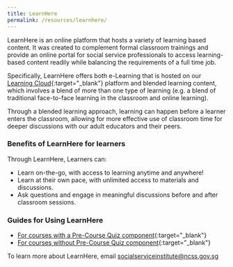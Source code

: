 ```yaml
---
title: LearnHere
permalink: /resources/learnhere/
---
```

LearnHere is an online platform that hosts a variety of learning based content. It was created to complement formal classroom trainings and provide an online portal for social service professionals to access learning-based content readily while balancing the requirements of a full time job.

Specifically, LearnHere offers both e-Learning that is hosted on our [Learning Cloud](https://learningcloud.sg/pages/external-dashboard.jsf;ilp_JSESSIONID=F1095C87D03086A2672664730D6D7D46?dashboardId=1){:target="_blank"} platform and blended learning content, which involves a blend of more than one type of learning (e.g. a blend of traditional face-to-face learning in the classroom and online learning).

Through a blended learning approach, learning can happen before a learner enters the classroom, allowing for more effective use of classroom time for deeper discussions with our adult educators and their peers.

### Benefits of LearnHere for learners
Through LearnHere, Learners can:
- Learn on-the-go, with access to learning anytime and anywhere!
- Learn at their own pace, with unlimited access to materials and discussions.
- Ask questions and engage in meaningful discussions before and after classroom sessions.

### Guides for Using LearnHere
- [For courses with a Pre-Course Quiz component](/images/resources/Learner-login-Course-with-pre-course-equiz.pdf){:target="_blank"}
- [For courses without Pre-Course Quiz component](/images/resources/Learner-login-Course-without-pre-course-equiz.pdf){:target="_blank"}

To learn more about LearnHere, email [socialserviceinstitute@ncss.gov.sg](mailto:socialserviceinstitute@ncss.gov.sg)

